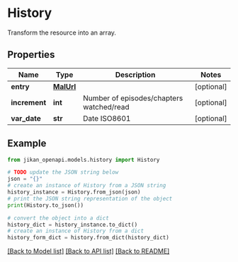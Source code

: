 # History

Transform the resource into an array.

## Properties

Name | Type | Description | Notes
------------ | ------------- | ------------- | -------------
**entry** | [**MalUrl**](MalUrl.md) |  | [optional] 
**increment** | **int** | Number of episodes/chapters watched/read | [optional] 
**var_date** | **str** | Date ISO8601 | [optional] 

## Example

```python
from jikan_openapi.models.history import History

# TODO update the JSON string below
json = "{}"
# create an instance of History from a JSON string
history_instance = History.from_json(json)
# print the JSON string representation of the object
print(History.to_json())

# convert the object into a dict
history_dict = history_instance.to_dict()
# create an instance of History from a dict
history_form_dict = history.from_dict(history_dict)
```
[[Back to Model list]](../README.md#documentation-for-models) [[Back to API list]](../README.md#documentation-for-api-endpoints) [[Back to README]](../README.md)


